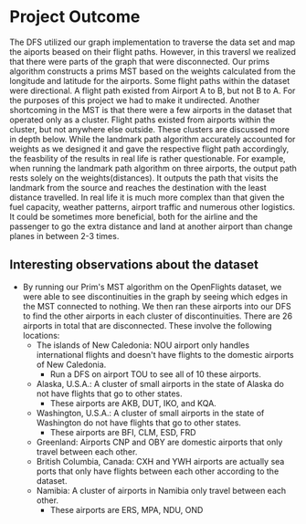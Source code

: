# Project Outcome 

The DFS utilized our graph implementation to traverse the data set and map the aiports beased on their flight paths. However, in this traversl we realized that there were parts of the graph that were disconnected. Our prims algorithm constructs a prims MST based on the weights calculated from the longitude and latitude for the airports. Some flight paths within the dataset were directional. A flight path existed from Airport A to B, but not B to A. For the purposes of this project we had to make it undirected. Another shortcoming in the MST is that there were a few airports in the dataset that operated only as a cluster. Flight paths existed from airports within the cluster, but not anywhere else outside. These clusters are discussed more in depth below. While the landmark path algorithm accurately accounted for weights as we designed it and gave the respective flight path accordingly, the feasbility of the results in real life is rather questionable. For example, when running the landmark path algorithm on three airports, the output path rests solely on the weights(distances). It outputs the path that visits the landmark from the source and reaches the destination with the least distance travelled. In real life it is much more complex than that given the fuel capacity, weather patterns, airport traffic and numerous other logistics. It could be sometimes more beneficial, both for the airline and the passenger to go the extra distance and land at another airport than change planes in between 2-3 times.

## Interesting observations about the dataset

* By running our Prim's MST algorithm on the OpenFlights dataset, we were able to see discontinuities in the graph by seeing which edges in the MST connected to nothing. We then ran these airports into our DFS to find the other airports in each cluster of discontinuities. There are 26 airports in total that are disconnected. These involve the following locations:
  * The islands of New Caledonia: NOU airport only handles international flights and doesn't have flights to the domestic airports of New Caledonia.
    * Run a DFS on airport TOU to see all of 10 these airports. 
  * Alaska, U.S.A.: A cluster of small airports in the state of Alaska do not have flights that go to other states.
    * These airports are AKB, DUT, IKO, and KQA.
  * Washington, U.S.A.: A cluster of small airports in the state of Washington do not have flights that go to other states.
    * These airports are BFI, CLM, ESD, FRD
  * Greenland: Airports CNP and OBY are domestic airports that only travel between each other.
  * British Columbia, Canada: CXH and YWH airports are actually sea ports that only have flights between each other according to the dataset.
  * Namibia: A cluster of airports in Namibia only travel between each other.
    * These airports are ERS, MPA, NDU, OND